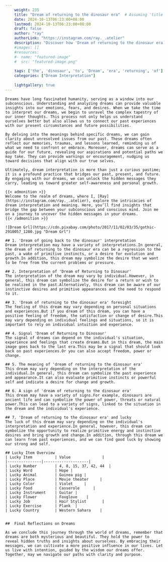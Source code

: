 ```yaml
---
    weight: 235
    title: "Dream of returning to the dinosaur era"  # Assuming 'title' column exists
    date: 2024-10-13T06:23:00+08:00
    lastmod: 2024-10-13T06:23:00+08:00
    draft: false
    author: "ray"
    authorLink: "https://instagram.com/ray._.atelier"
    description: "Discover how 'Dream of returning to the dinosaur era' can interpret your future and uncover its significant meanings in your life."
    #images: []
    #resources:
    #- name: "featured-image"
    #  src: "featured-image.png"
    
    tags: ['the', 'dinosaur', 'to', 'Dream', 'era', 'returning', 'of']
    categories: ["Dream Interpretation"]
    
    lightgallery: true
---
```

    
    Dreams have long fascinated humanity, serving as a window into our subconscious. Understanding and analyzing dreams can provide valuable insights into our emotions, fears, and desires. When we take the time to interpret our dreams, we begin to unravel the complex tapestry of our inner thoughts. This process not only helps us understand ourselves better but also allows us to connect our past experiences with our present circumstances and future possibilities.
    
    By delving into the meanings behind specific dreams, we can gain clarity about unresolved issues from our past. These dreams often reflect our memories, traumas, and lessons learned, reminding us of what we need to confront or embrace. Moreover, dreams can serve as a guide for our future, revealing our aspirations and potential paths we may take. They can provide warnings or encouragement, nudging us toward decisions that align with our true selves.
    
    Ultimately, dream interpretation is more than just a curious pastime; it is a profound practice that bridges our past, present, and future. By engaging with our dreams, we can unlock the hidden messages they carry, leading us toward greater self-awareness and personal growth.
    
    {{< admonition >}}
    Welcome to the realm of dreams, where I, [Ray](https://instagram.com/ray._.atelier), explore the intricacies of dream interpretation and meaning. Here, you’ll find insights that bridge the gap between your subconscious and conscious mind. Join me on a journey to uncover the hidden messages in your dreams.
    {{< /admonition >}}
    
    ![Dream Grl](https://cdn.pixabay.com/photo/2017/11/02/03/35/gothic-2910057_1280.jpg "Dream Grl")
    
    ## 1. 'Dream of going back to the dinosaur' interpretation
    Dream interpretation may have a variety of interpretations.In general, the dream of returning to the dinosaur era can be a regression to the past, a wake of primitive instincts, or a desire for evolution and growth.In addition, this dream may symbolize the desire that we want to be free from the current problems or pressure.
    
    ## 2. Interpretation of 'Dream of Returning to Dinosaur'
    The interpretation of the dream may vary by individual.However, in general, this dream can symbolize the desire for a return or wish to be realized in the past.Alternatively, this dream can be aware of our instinctive desires and primitive appearances and the need to respond to it.
    
    ## 3. 'Dream of returning to the dinosaur era' foresight
    The feeling of this dream may vary depending on personal situations and experiences.But if you dream of this dream, you can have a positive feeling of freedom, the satisfaction or change of desire.This may vary depending on individual feelings and situations, so it is important to rely on individual intuition and experience.
    
    ## 4. Signal 'Dream of Returning to Dinosaur'
    The signal of dreams can depend on the individual's situation, experience and feelings that create dreams.But in this dream, the main image goes back to the last era.This may be a signal that should look back on past experiences.Or you can also accept freedom, power or change.
    
    ## 5. The meaning of 'dream of returning to the dinosaur era'
    This dream may vary depending on the interpretation of the individual.In general, this dream can symbolize the past experience and appearance.It can also evaluate primitive instincts or powerful self and indicate a desire for change and growth.
    
    ## 6. A sign of 'dream of returning to the dinosaur era'
    This dream may have a variety of signs.For example, dinosaurs are ancient life and can symbolize the power of power, threats or natural power.This can lead to a variety of signs, linked to the situation in the dream and the individual's experience.
    
    ## 7. 'Dream of returning to the dinosaur era' and lucky
    The luck of this dream may vary depending on the individual's interpretation and experience.In general, however, this dream can symbolize the opportunity to realize primitive energy and instinctive desires and bring growth and change.In addition, through this dream we can learn from past experiences, and we can find good luck by showing our strong and self.
    
    ## Lucky Item Overview
    | Lucky Item          | Value              |
    |---------------|--------------------|
    | Lucky Number        | 4, 8, 15, 37, 42, 44  |
    | Lucky Word          | Hope |
    | Lucky Animal        | Guinea pig |
    | Lucky Place         | Movie theater     |
    | Lucky Color         | Violet     |
    | Lucky Food          | Casserole      |
    | Lucky Instrument    | Guitar |
    | Lucky Flower        | Foxglove    |
    | Lucky Job           | Hair Stylist       |
    | Lucky Exercise      | Plank  |
    | Lucky Country       | Western Sahara    |
    
    
    ##  Final Reflections on Dreams
    
    As we conclude this journey through the world of dreams, remember that dreams are both mysterious and beautiful. They hold the power to reveal hidden truths and insights about ourselves. By embracing their messages, we can cultivate a more positive influence in our lives. Let us live with intention, guided by the wisdom our dreams offer. Together, may we navigate our paths with clarity and purpose.
    